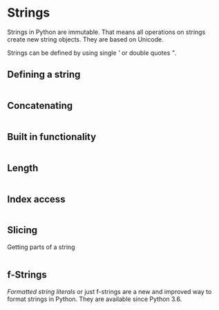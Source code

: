 # Strings

Strings in Python are immutable. That means all operations on strings create new
string objects. They are based on Unicode.

Strings can be defined by using single *'* or double quotes *"*.

## Defining a string

```{literalinclude} quotes.py
```

## Concatenating

```{literalinclude} concat.py
```

## Built in functionality

```{literalinclude} methods.py
```

## Length

```{literalinclude} len.py
```

## Index access

```{literalinclude} getitem.py
```

## Slicing

Getting parts of a string

```{literalinclude} slicing.py
```

## f-Strings

*Formatted string literals* or just f-strings are a new and improved way to
format strings in Python. They are available since Python 3.6.

```{literalinclude} f_strings.py
```
